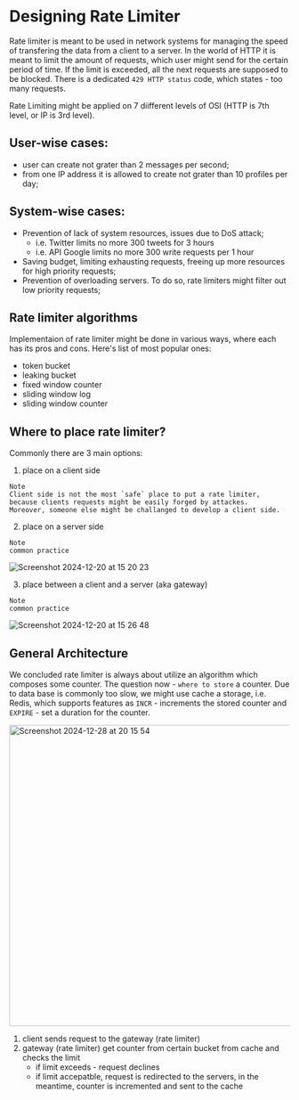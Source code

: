 # Designing Rate Limiter
Rate limiter is meant to be used in network systems for managing the speed of transfering the data from a client to a server. In the world of HTTP it is meant to limit the amount of requests, which user might send for the certain period of time. If the limit is exceeded, all the next requests are supposed to be blocked. There is a dedicated `429 HTTP status` code, which states - too many requests.

Rate Limiting might be applied on 7 diifferent levels of OSI (HTTP is 7th level, or IP is 3rd level).

## User-wise cases:
- user can create not grater than 2 messages per second;
- from one IP address it is allowed to create not grater than 10 profiles per day;

## System-wise cases:
- Prevention of lack of system resources, issues due to DoS attack;
    - i.e. Twitter limits no more 300 tweets for 3 hours
    - i.e. API Google limits no more 300 write requests per 1 hour
- Saving budget, limiting exhausting requests, freeing up more resources for high priority requests;
- Prevention of overloading servers. To do so, rate limiters might filter out low priority requests;


## Rate limiter algorithms
Implementaion of rate limiter might be done in various ways, where each has its pros and cons. Here's list of most popular ones:
- token bucket
- leaking bucket
- fixed window counter
- sliding window log
- sliding window counter

## Where to place rate limiter?
Commonly there are 3 main options:
1. place on a client side
```text
Note
Client side is not the most `safe` place to put a rate limiter, because clients requests might be easily forged by attackes. 
Moreover, someone else might be challanged to develop a client side.
```
2. place on a server side
```text
Note
common practice
```
![Screenshot 2024-12-20 at 15 20 23](https://github.com/user-attachments/assets/031173ae-79fb-4ea7-8f81-e84b69b28ac3)


3. place between a client and a server (aka gateway)
```text
Note
common practice
```

![Screenshot 2024-12-20 at 15 26 48](https://github.com/user-attachments/assets/1912c5d8-ed10-4e28-aefb-89fb0f50f25d)

## General Architecture
We concluded rate limiter is always about utilize an algorithm which composes some counter. The question now - `where to store` a counter. Due to data base is commonly too slow, we might use cache a storage, i.e. Redis, which supports features as `INCR` - increments the stored counter and `EXPIRE` - set a duration for the counter.

<img width="541" alt="Screenshot 2024-12-28 at 20 15 54" src="https://github.com/user-attachments/assets/b04dce85-b8d0-455b-8efb-2e70a0b35df2" />

1. client sends request to the gateway (rate limiter)
2. gateway (rate limiter) get counter from certain bucket from cache and checks the limit
    - if limit exceeds - request declines
    - if limit accepatble, request is redirected to the servers, in the meantime, counter is incremented and sent to the cache
